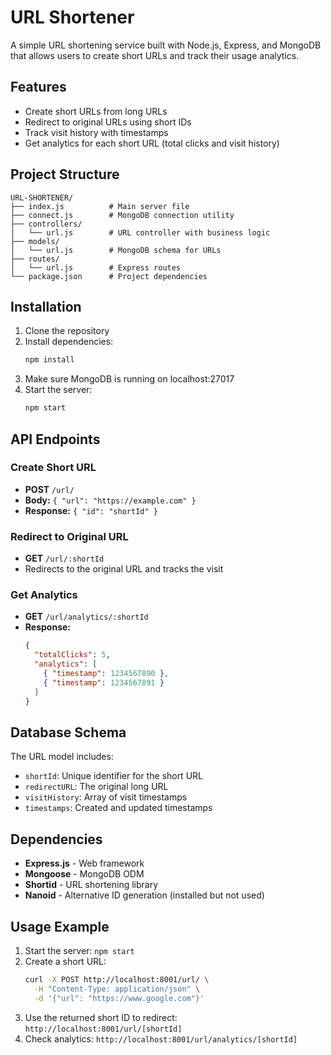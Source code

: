 # URL Shortener

A simple URL shortening service built with Node.js, Express, and MongoDB that allows users to create short URLs and track their usage analytics.

## Features

- Create short URLs from long URLs
- Redirect to original URLs using short IDs
- Track visit history with timestamps
- Get analytics for each short URL (total clicks and visit history)

## Project Structure

```
URL-SHORTENER/
├── index.js          # Main server file
├── connect.js        # MongoDB connection utility
├── controllers/
│   └── url.js        # URL controller with business logic
├── models/
│   └── url.js        # MongoDB schema for URLs
├── routes/
│   └── url.js        # Express routes
└── package.json      # Project dependencies
```

## Installation

1. Clone the repository
2. Install dependencies:
   ```bash
   npm install
   ```
3. Make sure MongoDB is running on localhost:27017
4. Start the server:
   ```bash
   npm start
   ```

## API Endpoints

### Create Short URL
- **POST** `/url/`
- **Body:** `{ "url": "https://example.com" }`
- **Response:** `{ "id": "shortId" }`

### Redirect to Original URL
- **GET** `/url/:shortId`
- Redirects to the original URL and tracks the visit

### Get Analytics
- **GET** `/url/analytics/:shortId`
- **Response:** 
  ```json
  {
    "totalClicks": 5,
    "analytics": [
      { "timestamp": 1234567890 },
      { "timestamp": 1234567891 }
    ]
  }
  ```

## Database Schema 

The URL model includes:
- `shortId`: Unique identifier for the short URL
- `redirectURL`: The original long URL
- `visitHistory`: Array of visit timestamps
- `timestamps`: Created and updated timestamps

## Dependencies

- **Express.js** - Web framework
- **Mongoose** - MongoDB ODM
- **Shortid** - URL shortening library
- **Nanoid** - Alternative ID generation (installed but not used)

## Usage Example

1. Start the server: `npm start`
2. Create a short URL:
   ```bash
   curl -X POST http://localhost:8001/url/ \
     -H "Content-Type: application/json" \
     -d '{"url": "https://www.google.com"}'
   ```
3. Use the returned short ID to redirect: `http://localhost:8001/url/[shortId]`
4. Check analytics: `http://localhost:8001/url/analytics/[shortId]` 
